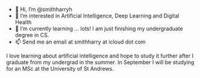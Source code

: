 - 👋 Hi, I’m @smithharryh
- 👀 I’m interested in Artificial Intelligence, Deep Learning and Digital Health
- 🌱 I’m currently learning ... lots! I am just finishing my undergraduate degree in CS.
- 📫 Send me an email at smithharry at icloud dot com

I love learning about artificial intelligence and hope to study it further after I graduate from my undergrad in the summer. In September I will be studying for an MSc at the University of St Andrews.
